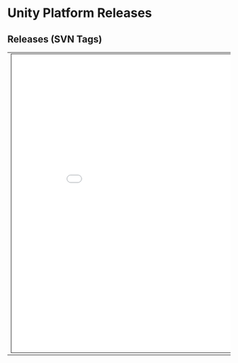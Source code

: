 Unity Platform Releases
====================

Releases (SVN Tags)
--------------------

<table style="width: 100%;">
<tr><td style="width: 60%;">
<embed src="guides/platform_releases/MOBPLAT-UnityPlatformReleases-250712-1105-10.pdf" width="850" height="675" style="border: 1px solid;">
</td><td>

<pre>
[25 Jul 2012]   Release_3.3     - Revision 2734  
[03 Jul 2012]   Release_3.2.2	- Revision 2672
[15 Jun 2012]   Release_3.2.1   - Revision 2634
[01 Jun 2012]   Release_3.2     - Revision 2597  
[10 Apr 2012]   Release_3.1.2   - Revision 2529
[06 Mar 2012]   Release_3.1.1   - Revision 2458
[29 Feb 2012]   Release_3.1.0   - Revision 2441 
[21 Feb 2012]   Release_3.0     - Revision 2426  
[01 Feb 2012]   Release_2.3     - Revision 2353  
[03 Jan 2012]   Release_2.2.2   - Revision 2298  
[24 Oct 2011]   Release_2.2.1   - Revision 2262  
[18 Oct 2011]   Release_2.2     - Revision 2252  
[29 Sep 2011]   Release_2.1.1   - Revision 2234  
[23 Sep 2011]   Release_2.1     - Revision 2229  
[9 Sep 2011]    Release_2.0     - Revision 2195  
</pre>

</td>
</tr>
</table>